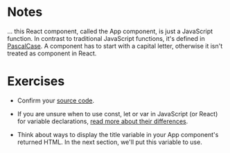 # Notes

... this React component, called the App component, is just a JavaScript function. In contrast to traditional JavaScript functions, it's defined in [PascalCase](https://www.robinwieruch.de/javascript-naming-conventions/). A component has to start with a capital letter, otherwise it isn't treated as component in React.

# Exercises

- Confirm your [source code](https://codesandbox.io/s/github/the-road-to-learn-react/hacker-stories/tree/2021/Meet-the-React-Component).

- If you are unsure when to use const, let or var in JavaScript (or React) for variable declarations, [read more about their differences](https://www.robinwieruch.de/const-let-var/).

- Think about ways to display the title variable in your App component's returned HTML. In the next section, we'll put this variable to use.
